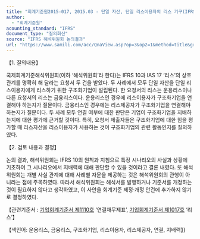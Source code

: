 ```yaml
---
title: "회계기준원2015-017, 2015.03 - 단일 자산, 단일 리스이용자의 리스 기구(IFRS 10 ‘연결재무제표’)"
author:
  - "회계기준원"
acounting_standard: "IFRS"
document_type: "질의회신"
source: "IFRS 해석위원회 논의결과"
url: "https://www.samili.com/acc/QnaView.asp?op=3&op2=1&method=title&group=2123-15;1&orgcode=2&searchword=&page=11&code=%ED%9A%8C%EA%B3%84%EA%B8%B0%EC%A4%80%EC%9B%902015%2D017%3A20150331"
---
```

【1. 질의내용】

국제회계기준해석위원회(이하 ‘해석위원회’라 한다)는 IFRS 10과 IAS 17 ‘리스’의 상호 관계를 명확히 해 달라는 요청서 두 건을 받았다. 두 사례에서 모두 단일 자산을 단일 리스이용자에게 리스하기 위한 구조화기업이 설립된다. 한 요청서의 리스는 운용리스이나 다른 요청서의 리스는 금융리스이다. 운용리스인 경우에 리스이용자가 구조화기업을 연결해야 하는지가 질문이다. 금융리스인 경우에는 리스제공자가 구조화기업을 연결해야 하는지가 질문이다. 두 사례 모두 연결 여부에 대한 판단은 기업이 구조화기업을 지배하는지에 대한 평가에 근거할 것이다. 특히, 요청서 제출자들은 구조화기업에 대한 힘을 평가할 때 리스자산을 리스이용자가 사용하는 것이 구조화기업의 관련 활동인지를 질의하였다.

  

【2. 검토 내용과 결정】

논의 결과, 해석위원회는 IFRS 10의 원칙과 지침으로 특정 시나리오의 사실과 상황에 기초하여 그 시나리오에서 지배력에 대해 판단할 수 있을 것이라고 결론 내렸다. 또 해석위원회는 개별 사실 관계에 대해 사례별 자문을 제공하는 것은 해석위원회의 관행이 아니라는 점에 주목하였다. 따라서 해석위원회는 해석서를 발행하거나 기준서를 개정하는 것이 필요하지 않다고 생각하였고, 이 사안을 회계기준 제정·개정 안건에 추가하지 않기로 결정하였다.

  

【관련기준서 : [기업회계기준서 제1110호](https://www.samili.com/acc/) ‘연결재무제표’, [기업회계기준서 제1017호](https://www.samili.com/acc/) ‘리스’】

【색인어: 운용리스, 금융리스, 구조화기업, 리스이용자, 리스제공자, 연결, 지배력】}